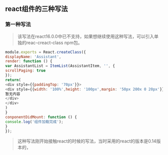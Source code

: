 ## react组件的三种写法

### 第一种写法

> 该写法在react16.0.0中已不支持，如果想继续使用这种写法，可以引入单独的reac-creact-class npm包。

```javascript
module.exports = React.createClass({
displayName: 'Assistant',
render: function () {
var AssistantList = ItemList(AssistantItem, '', {
scrollPaging: true
});
return(
<div style={{paddingTop: '70px'}}>
<div style={{width: '100%',height: '100px',margin: '50px 200x 0 20px'}}>
暂无内容
</div>
</div>
)
}
conponentDidMount: function () {
console.log('组件加载完成');
}
});
```

> 这种写法刚开始接触react的时候的写法，当时采用的react的版本是0.14版本的，